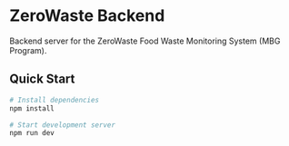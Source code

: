 # ZeroWaste Backend

Backend server for the ZeroWaste Food Waste Monitoring System (MBG Program).

## Quick Start

```bash
# Install dependencies
npm install

# Start development server
npm run dev